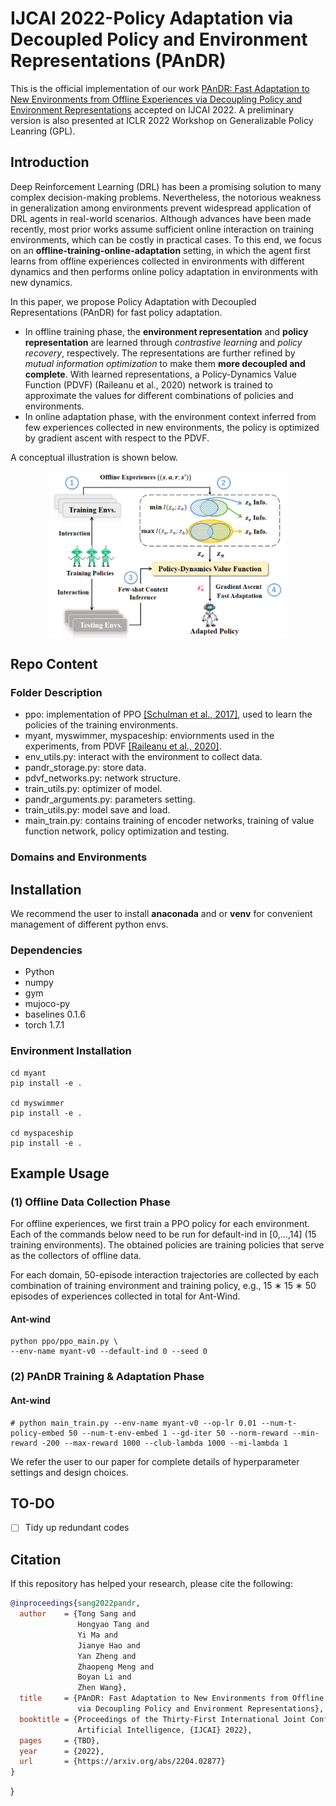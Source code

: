 # IJCAI 2022-Policy Adaptation via Decoupled Policy and Environment Representations (PAnDR)

This is the official implementation of 
our work [PAnDR: Fast Adaptation to New Environments from Offline Experiences via Decoupling Policy and Environment Representations](https://arxiv.org/abs/2204.02877)
accepted on IJCAI 2022.
A preliminary version is also presented at ICLR 2022 Workshop on Generalizable Policy Leanring (GPL).

## Introduction

Deep Reinforcement Learning (DRL) has been a promising solution to many complex decision-making problems. Nevertheless, the notorious weakness in generalization among environments prevent widespread application of DRL agents in real-world scenarios. 
Although advances have been made recently, most prior works assume sufficient online interaction on training environments, which can be costly in practical cases. 
To this end, we focus on an **offline-training-online-adaptation** setting, in which the agent first learns from offline experiences collected in environments with different dynamics and then performs online policy adaptation in environments with new dynamics. 

In this paper, we propose Policy Adaptation with Decoupled Representations (PAnDR) for fast policy adaptation. 
- In offline training phase, the **environment representation** and **policy representation** are learned through _contrastive learning_ and _policy recovery_, respectively. The representations are further refined by _mutual information optimization_ to make them **more decoupled and complete**. With learned representations, a Policy-Dynamics Value Function (PDVF) (Raileanu et al., 2020) network is trained to approximate the values for different combinations of policies and environments. 
- In online adaptation phase, with the environment context inferred from few experiences collected in new environments, the policy is optimized by gradient ascent with respect to the PDVF.

A conceptual illustration is shown below.

<div align=center><img align="center" src="./assets/PAnDR_concept.png" alt="PAnDR Conceptual Illustration" style="zoom:40%;" /></div>

## Repo Content

### Folder Description
- ppo: implementation of PPO [[Schulman et al., 2017]](https://arxiv.org/abs/1707.06347), used to learn the policies of the training environments.
- myant, myswimmer, myspaceship: enviornments used in the experiments, from PDVF [[Raileanu et al., 2020]](https://arxiv.org/abs/2007.02879v1).
- env_utils.py: interact with the environment to collect data.
- pandr_storage.py: store data.
- pdvf_networks.py: network structure.
- train_utils.py: optimizer of model.
- pandr_arguments.py: parameters setting.
- train_utils.py: model save and load.
- main_train.py: contains training of encoder networks, training of value function network, policy optimization and testing.


### Domains and Environments

## Installation

We recommend the user to install **anaconada** and or **venv** for convenient management of different python envs.

### Dependencies

- Python 
- numpy
- gym
- mujoco-py
- baselines 0.1.6
- torch 1.7.1


### Environment Installation
```
cd myant 
pip install -e .  

cd myswimmer 
pip install -e .  

cd myspaceship 
pip install -e .  
```

## Example Usage

### (1) Offline Data Collection Phase 


For offline experiences, we first train a PPO policy for each environment. Each of the commands below need to be run for default-ind in [0,...,14] (15 training environments). The obtained policies are training policies that serve as the collectors of offline data. 

For each domain, 50-episode interaction trajectories are collected by each combination of training environment and training policy, e.g., 15 ∗ 15 ∗ 50 episodes of experiences collected in total for Ant-Wind.

#### Ant-wind
```
python ppo/ppo_main.py \
--env-name myant-v0 --default-ind 0 --seed 0 
```

### (2) PAnDR Training & Adaptation Phase

#### Ant-wind
```
# python main_train.py --env-name myant-v0 --op-lr 0.01 --num-t-policy-embed 50 --num-t-env-embed 1 --gd-iter 50 --norm-reward --min-reward -200 --max-reward 1000 --club-lambda 1000 --mi-lambda 1
```


We refer the user to our paper for complete details of hyperparameter settings and design choices.

## TO-DO
- [ ] Tidy up redundant codes

## Citation
If this repository has helped your research, please cite the following:
```bibtex
@inproceedings{sang2022pandr,
  author    = {Tong Sang and
               Hongyao Tang and
               Yi Ma and
               Jianye Hao and
               Yan Zheng and
               Zhaopeng Meng and
               Boyan Li and
               Zhen Wang},
  title     = {PAnDR: Fast Adaptation to New Environments from Offline Experiences
               via Decoupling Policy and Environment Representations},
  booktitle = {Proceedings of the Thirty-First International Joint Conference on
               Artificial Intelligence, {IJCAI} 2022},
  pages     = {TBD},
  year      = {2022},
  url       = {https://arxiv.org/abs/2204.02877}
}
```


}
